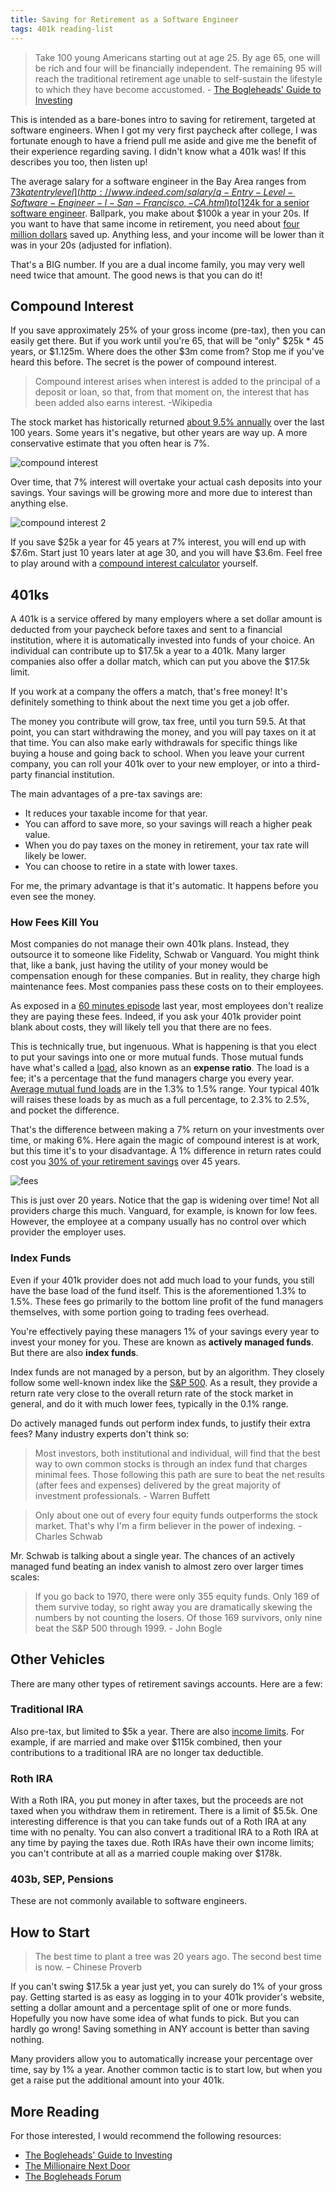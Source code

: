 ```yaml
---
title: Saving for Retirement as a Software Engineer
tags: 401k reading-list
---
```


> Take 100 young Americans starting out at age 25. By age 65, one will be rich and four will be financially independent. The remaining 95 will reach the traditional retirement age unable to self-sustain the lifestyle to which they have become accustomed. - [The Bogleheads' Guide to Investing](http://www.amazon.com/Bogleheads-Guide-Investing-Taylor-Larimore/dp/0470067365)

This is intended as a bare-bones intro to saving for retirement, targeted at software engineers. When I got my very first paycheck after college, I was fortunate enough to have a friend pull me aside and give me the benefit of their experience regarding saving. I didn't know what a 401k was! If this describes you too, then listen up!

The average salary for a software engineer in the Bay Area ranges from [$73k at entry level](http://www.indeed.com/salary/q-Entry-Level-Software-Engineer-l-San-Francisco,-CA.html) to [$124k for a senior software engineer](http://www.indeed.com/salary/q-Senior-Developer-l-San-Francisco,-CA.html). Ballpark, you make about $100k a year in your 20s. If you want to have that same income in retirement, you need about [four million dollars](http://money.cnn.com/calculator/retirement/retirement-need/) saved up. Anything less, and your income will be lower than it was in your 20s (adjusted for inflation).

That's a BIG number. If you are a dual income family, you may very well need twice that amount. The good news is that you can do it!

## Compound Interest

If you save approximately 25% of your gross income (pre-tax), then you can easily get there. But if you work until you're 65, that will be "only" $25k * 45 years, or $1.125m. Where does the other $3m come from? Stop me if you've heard this before. The secret is the power of compound interest.

>Compound interest arises when interest is added to the principal of a deposit or loan, so that, from that moment on, the interest that has been added also earns interest. -Wikipedia

The stock market has historically returned [about 9.5% annually](http://observationsandnotes.blogspot.com/2009/03/average-annual-stock-market-return.html) over the last 100 years. Some years it's negative, but other years are way up. A more conservative estimate that you often hear is 7%.

![compound interest](http://mindyourdecisions.com/blog/wp-content/uploads/2013/01/myth-compound-interest-magic-20-years.png)

Over time, that 7% interest will overtake your actual cash deposits into your savings. Your savings will be growing more and more due to interest than anything else.

![compound interest 2](/blog/images/compound.png)

If you save $25k a year for 45 years at 7% interest, you will end up with $7.6m. Start just 10 years later at age 30, and you will have $3.6m. Feel free to play around with a [compound interest calculator](http://www.thecalculatorsite.com/finance/calculators/compoundinterestcalculator.php) yourself.

## 401ks

A 401k is a service offered by many employers where a set dollar amount is deducted from your paycheck before taxes and sent to a financial institution, where it is automatically invested into funds of your choice. An individual can contribute up to $17.5k a year to a 401k. Many larger companies also offer a dollar match, which can put you above the $17.5k limit.

If you work at a company the offers a match, that's free money! It's definitely something to think about the next time you get a job offer.

The money you contribute will grow, tax free, until you turn 59.5. At that point, you can start withdrawing the money, and you will pay taxes on it at that time. You can also make early withdrawals for specific things like buying a house and going back to school. When you leave your current company, you can roll your 401k over to your new employer, or into a third-party financial institution.

The main advantages of a pre-tax savings are:

- It reduces your taxable income for that year.
- You can afford to save more, so your savings will reach a higher peak value.
- When you do pay taxes on the money in retirement, your tax rate will likely be lower.
- You can choose to retire in a state with lower taxes.

For me, the primary advantage is that it's automatic. It happens before you even see the money.

### How Fees Kill You

Most companies do not manage their own 401k plans. Instead, they outsource it to someone like Fidelity, Schwab or Vanguard. You might think that, like a bank, just having the utility of your money would be compensation enough for these companies. But in reality, they charge high maintenance fees. Most companies pass these costs on to their employees.

As exposed in a [60 minutes episode](http://www.youtube.com/watch?v=JhW0uXlOQJs) last year, most employees don't realize they are paying these fees. Indeed, if you ask your 401k provider point blank about costs, they will likely tell you that there are no fees.

This is technically true, but ingenuous. What is happening is that you elect to put your savings into one or more mutual funds. Those mutual funds have what's called a [load](http://www.fool.com/school/mutualfunds/costs/loads.htm), also known as an **expense ratio**. The load is a fee; it's a percentage that the fund managers charge you every year. [Average mutual fund loads](http://www.investopedia.com/university/mutualfunds/mutualfunds2.asp) are in the 1.3% to 1.5% range. Your typical 401k will raises these loads by as much as a full percentage, to 2.3% to 2.5%, and pocket the difference.

That's the difference between making a 7% return on your investments over time, or making 6%. Here again the magic of compound interest is at work, but this time it's to your disadvantage. A 1% difference in return rates could cost you [30% of your retirement savings](http://abcnews.go.com/blogs/business/2012/05/401k-fees-may-cut-30-pct-from-retirement-balance/) over 45 years.

![fees](http://quantumcapitalinvestments.com/wp-content/uploads/2011/09/401k.png)

This is just over 20 years. Notice that the gap is widening over time! Not all providers charge this much. Vanguard, for example, is known for low fees. However, the employee at a company usually has no control over which provider the employer uses.

### Index Funds

Even if your 401k provider does not add much load to your funds, you still have the base load of the fund itself. This is the aforementioned 1.3% to 1.5%. These fees go primarily to the bottom line profit of the fund managers themselves, with some portion going to trading fees overhead.

You're effectively paying these managers 1% of your savings every year to invest your money for you. These are known as **actively managed funds**. But there are also **index funds**.

Index funds are not managed by a person, but by an algorithm. They closely follow some well-known index like the [S&P 500](http://en.wikipedia.org/wiki/S%26P_500). As a result, they provide a return rate very close to the overall return rate of the stock market in general, and do it with much lower fees, typically in the 0.1% range.

Do actively managed funds out perform index funds, to justify their extra fees? Many industry experts don't think so:

>Most investors, both institutional and individual, will find that the best way to own common stocks is through an index fund that charges minimal fees. Those following this path are sure to beat the net results (after fees and expenses) delivered by the great majority of investment professionals. - Warren Buffett

>Only about one out of every four equity funds outperforms the stock market. That's why I'm a firm believer in the power of indexing. - Charles Schwab

Mr. Schwab is talking about a single year. The chances of an actively managed fund beating an index vanish to almost zero over larger times scales:

>If you go back to 1970, there were only 355 equity funds. Only 169 of them survive today, so right away you are dramatically skewing the numbers by not counting the losers. Of those 169 survivors, only nine beat the S&P 500 through 1999. - John Bogle

## Other Vehicles

There are many other types of retirement savings accounts. Here are a few:

### Traditional IRA

Also pre-tax, but limited to $5k a year. There are also [income limits](http://en.wikipedia.org/wiki/Traditional_IRA#Income_limits). For example, if are married and make over $115k combined, then your contributions to a traditional IRA are no longer tax deductible.

### Roth IRA

With a Roth IRA, you put money in after taxes, but the proceeds are not taxed when you withdraw them in retirement. There is a limit of $5.5k. One interesting difference is that you can take funds out of a Roth IRA at any time with no penalty. You can also convert a traditional IRA to a Roth IRA at any time by paying the taxes due. Roth IRAs have their own income limits; you can't contribute at all as a married couple making over $178k.

### 403b, SEP, Pensions

These are not commonly available to software engineers.

## How to Start

>The best time to plant a tree was 20 years ago. The second best time is now. – Chinese Proverb

If you can't swing $17.5k a year just yet, you can surely do 1% of your gross pay. Getting started is as easy as logging in to your 401k provider's website, setting a dollar amount and a percentage split of one or more funds. Hopefully you now have some idea of what funds to pick. But you can hardly go wrong! Saving something in ANY account is better than saving nothing.

Many providers allow you to automatically increase your percentage over time, say by 1% a year. Another common tactic is to start low, but when you get a raise put the additional amount into your 401k.

## More Reading

For those interested, I would recommend the following resources:

- [The Bogleheads' Guide to Investing](http://www.amazon.com/Bogleheads-Guide-Investing-Taylor-Larimore/dp/0470067365)
- [The Millionaire Next Door](http://www.amazon.com/Millionaire-Next-Door-Thomas-Stanley/dp/0671015206)
- [The Bogleheads Forum](http://www.bogleheads.org/forum/index.php)
